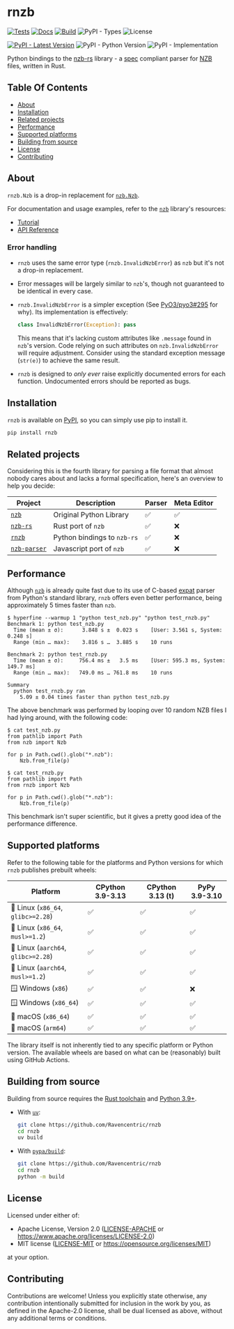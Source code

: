 # rnzb

[![Tests](https://img.shields.io/github/actions/workflow/status/Ravencentric/rnzb/tests.yml?label=tests)](https://github.com/Ravencentric/rnzb/actions/workflows/tests.yml)
[![Docs](https://img.shields.io/github/actions/workflow/status/Ravencentric/rnzb/docs.yml?label=docs)](https://github.com/Ravencentric/rnzb/actions/workflows/docs.yml)
[![Build](https://img.shields.io/github/actions/workflow/status/Ravencentric/rnzb/release.yml?label=build)](https://github.com/Ravencentric/rnzb/actions/workflows/release.yml)
![PyPI - Types](https://img.shields.io/pypi/types/rnzb)
![License](https://img.shields.io/pypi/l/rnzb?color=success)

[![PyPI - Latest Version](https://img.shields.io/pypi/v/rnzb?color=blue)](https://pypi.org/project/rnzb)
![PyPI - Python Version](https://img.shields.io/pypi/pyversions/rnzb)
![PyPI - Implementation](https://img.shields.io/pypi/implementation/rnzb)

Python bindings to the [nzb-rs](https://crates.io/crates/nzb-rs) library - a [spec](https://sabnzbd.org/wiki/extra/nzb-spec) compliant parser for [NZB](https://en.wikipedia.org/wiki/NZB) files, written in Rust.

## Table Of Contents

- [About](#about)
- [Installation](#installation)
- [Related projects](#related-projects)
- [Performance](#performance)
- [Supported platforms](#supported-platforms)
- [Building from source](#building-from-source)
- [License](#license)
- [Contributing](#contributing)

## About

`rnzb.Nzb` is a drop-in replacement for [`nzb.Nzb`](https://nzb.ravencentric.cc/api-reference/parser/#nzb.Nzb).

For documentation and usage examples, refer to the [`nzb`](https://pypi.org/project/nzb) library's resources:

- [Tutorial](https://nzb.ravencentric.cc/tutorial/)
- [API Reference](https://nzb.ravencentric.cc/api-reference/parser/)

### Error handling

- `rnzb` uses the same error type (`rnzb.InvalidNzbError`) as `nzb` but it's not a drop-in replacement.
- Error messages will be largely similar to `nzb`'s, though not guaranteed to be identical in every case.
- `rnzb.InvalidNzbError` is a simpler exception (See [PyO3/pyo3#295](https://github.com/PyO3/pyo3/issues/295) for why). Its implementation is effectively:
  
  ```python
  class InvalidNzbError(Exception): pass
  ```
  
  This means that it's lacking custom attributes like `.message` found in `nzb`'s version. Code relying on such attributes on `nzb.InvalidNzbError` will require adjustment. Consider using the standard exception message (`str(e)`) to achieve the same result.

- `rnzb` is designed to *only ever* raise explicitly documented errors for each function. Undocumented errors should be reported as bugs.

## Installation

`rnzb` is available on [PyPI](https://pypi.org/project/rnzb/), so you can simply use pip to install it.

```bash
pip install rnzb
```

## Related projects

Considering this is the fourth library for parsing a file format that almost nobody cares about and lacks a formal specification, here's an overview to help you decide:

| Project                                                  | Description                 | Parser | Meta Editor |
| -------------------------------------------------------- | --------------------------- | ------ | ----------- |
| [`nzb`](https://pypi.org/project/nzb)                    | Original Python Library     | ✅     | ✅          |
| [`nzb-rs`](https://crates.io/crates/nzb-rs)              | Rust port of `nzb`          | ✅     | ❌          |
| [`rnzb`](https://pypi.org/project/nzb)                   | Python bindings to `nzb-rs` | ✅     | ❌          |
| [`nzb-parser`](https://www.npmjs.com/package/nzb-parser) | Javascript port of `nzb`    | ✅     | ❌          |

## Performance

Although [`nzb`](https://pypi.org/project/nzb) is already quite fast due to its use of C-based [expat](https://docs.python.org/3/library/pyexpat.html) parser from Python's standard library, `rnzb` offers even better performance, being approximately 5 times faster than `nzb`.

```console
$ hyperfine --warmup 1 "python test_nzb.py" "python test_rnzb.py"
Benchmark 1: python test_nzb.py
  Time (mean ± σ):      3.848 s ±  0.023 s    [User: 3.561 s, System: 0.248 s]
  Range (min … max):    3.816 s …  3.885 s    10 runs

Benchmark 2: python test_rnzb.py
  Time (mean ± σ):     756.4 ms ±   3.5 ms    [User: 595.3 ms, System: 149.7 ms]
  Range (min … max):   749.0 ms … 761.8 ms    10 runs

Summary
  python test_rnzb.py ran
    5.09 ± 0.04 times faster than python test_nzb.py
```

The above benchmark was performed by looping over 10 random NZB files I had lying around, with the following code:

```console
$ cat test_nzb.py
from pathlib import Path
from nzb import Nzb

for p in Path.cwd().glob("*.nzb"):
    Nzb.from_file(p)

$ cat test_rnzb.py
from pathlib import Path
from rnzb import Nzb

for p in Path.cwd().glob("*.nzb"):
    Nzb.from_file(p)
```

This benchmark isn't super scientific, but it gives a pretty good idea of the performance difference.

## Supported platforms

Refer to the following table for the platforms and Python versions for which `rnzb` publishes prebuilt wheels:

| Platform                            | CPython 3.9-3.13 | CPython 3.13 (t) | PyPy 3.9-3.10 |
| ----------------------------------- | ---------------- | ---------------- | ------------- |
| 🐧 Linux (`x86_64`, `glibc>=2.28`)  | ✅               | ✅               | ✅            |
| 🐧 Linux (`x86_64`, `musl>=1.2`)    | ✅               | ✅               | ✅            |
| 🐧 Linux (`aarch64`, `glibc>=2.28`) | ✅               | ✅               | ✅            |
| 🐧 Linux (`aarch64`, `musl>=1.2`)   | ✅               | ✅               | ✅            |
| 🪟 Windows (`x86`)                  | ✅               | ✅               | ❌            |
| 🪟 Windows (`x86_64`)               | ✅               | ✅               | ✅            |
| 🍏 macOS (`x86_64`)                 | ✅               | ✅               | ✅            |
| 🍏 macOS (`arm64`)                  | ✅               | ✅               | ✅            |

The library itself is not inherently tied to any specific platform or Python version. The available wheels are based on what can be (reasonably) built using GitHub Actions.

## Building from source

Building from source requires the [Rust toolchain](https://rustup.rs/) and [Python 3.9+](https://www.python.org/downloads/).

- With [`uv`](https://docs.astral.sh/uv/):

  ```bash
  git clone https://github.com/Ravencentric/rnzb
  cd rnzb
  uv build
  ```

- With [`pypa/build`](https://github.com/pypa/build):

  ```bash
  git clone https://github.com/Ravencentric/rnzb
  cd rnzb
  python -m build
  ```

## License

Licensed under either of:

- Apache License, Version 2.0 ([LICENSE-APACHE](https://github.com/Ravencentric/rnzb/blob/main/LICENSE-APACHE) or <https://www.apache.org/licenses/LICENSE-2.0>)
- MIT license ([LICENSE-MIT](https://github.com/Ravencentric/rnzb/blob/main/LICENSE-MIT) or <https://opensource.org/licenses/MIT>)

at your option.

## Contributing

Contributions are welcome! Unless you explicitly state otherwise, any contribution intentionally submitted for inclusion in the work by you, as defined in the Apache-2.0 license, shall be dual licensed as above, without any additional terms or conditions.
